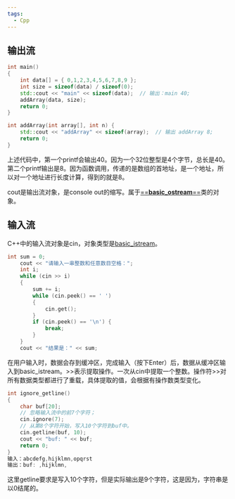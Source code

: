 ```yaml
---
tags:
  - Cpp
---
```


## 输出流

```Cpp
int main()
{
	int data[] = { 0,1,2,3,4,5,6,7,8,9 };
	int size = sizeof(data) / sizeof(0);
	std::cout << "main" << sizeof(data);  // 输出：main 40;
	addArray(data, size);
	return 0;
}

int addArray(int array[], int n) {
	std::cout << "addArray" << sizeof(array);  // 输出 addArray 8;
	return 0;
}
```

上述代码中，第一个printf会输出40。因为一个32位整型是4个字节，总长是40。第二个printf输出是8。因为函数调用，传递的是数组的首地址，是一个地址，所以对一个地址进行长度计算，得到的就是8。

cout是输出流对象，是console out的缩写。属于[==**basic_ostream**==](https://www.apiref.com/cpp-zh/cpp/io/basic_ostream.html)类的对象。

## 输入流

C++中的输入流对象是cin，对象类型是[basic_istream](https://www.apiref.com/cpp-zh/cpp/io/basic_istream.html)。

```Cpp
int sum = 0;
	cout << "请输入一串整数和任意数目空格：";
	int i;
	while (cin >> i)
	{
		sum += i;
		while (cin.peek() == ' ')
		{
			cin.get();
		}
		if (cin.peek() == '\n') {
			break;
		}
	}
	cout << "结果是：" << sum;
```

在用户输入时，数据会存到缓冲区，完成输入（按下Enter）后，数据从缓冲区输入到basic_istream。>>表示提取操作。一次从cin中提取一个整数。操作符>>对所有数据类型都进行了重载，具体提取的值，会根据有操作数类型变化。

```Cpp
int ignore_getline()
{
    char buf[20];
    // 忽略输入流中的前7个字符；
    cin.ignore(7);
    // 从第8个字符开始，写入10个字符到buf中。
    cin.getline(buf, 10);
    cout << "buf: " << buf;
    return 0;
}
输入：abcdefg,hijklmn,opqrst
输出：buf: ,hijklmn,
```

这里getline要求是写入10个字符，但是实际输出是9个字符，这是因为，字符串是以0结尾的。